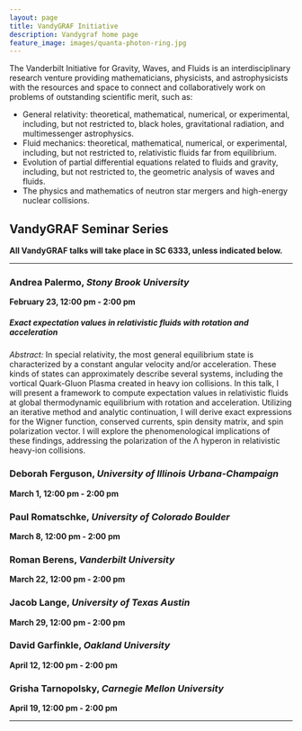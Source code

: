 ```yaml
---
layout: page
title: VandyGRAF Initiative 
description: Vandygraf home page 
feature_image: images/quanta-photon-ring.jpg
---
```


 The Vanderbilt Initiative  for Gravity, Waves, and Fluids is an interdisciplinary research venture  providing mathematicians, physicists, and astrophysicists with the resources and space to connect and collaboratively work on problems of outstanding scientific merit, such as:

+ General relativity: theoretical, mathematical, numerical, or experimental, including, but not restricted to, black holes, gravitational radiation, and multimessenger astrophysics.
+ Fluid mechanics: theoretical, mathematical, numerical, or experimental, including, but not restricted to, relativistic fluids far from equilibrium.
+ Evolution of partial differential equations related to fluids and gravity, including, but not restricted to, the geometric analysis of waves and fluids.
+ The physics and mathematics of neutron star mergers and high-energy nuclear collisions.

## VandyGRAF Seminar Series

**All VandyGRAF talks will take place in SC 6333, unless indicated below.**

<hr>

### Andrea Palermo, *Stony Brook University*
**February 23, 12:00 pm - 2:00 pm**
##### Exact expectation values in relativistic fluids with rotation and acceleration
*Abstract:* In special relativity, the most general equilibrium state is characterized by a constant angular velocity and/or acceleration. These kinds of states can approximately describe several systems, including the vortical Quark-Gluon Plasma created in heavy ion collisions. In this talk, I will present a framework to compute expectation values in relativistic fluids at global thermodynamic equilibrium with rotation and acceleration. Utilizing an iterative method and analytic continuation, I will derive exact expressions for the Wigner function, conserved currents, spin density matrix, and spin polarization vector. I will explore the phenomenological implications of these findings, addressing the polarization of the Λ hyperon in relativistic heavy-ion collisions.

### Deborah Ferguson, *University of Illinois Urbana-Champaign*
**March 1, 12:00 pm - 2:00 pm**

### Paul Romatschke, *University of Colorado Boulder*
**March 8, 12:00 pm - 2:00 pm**

### Roman Berens, *Vanderbilt University*
**March 22, 12:00 pm - 2:00 pm**

### Jacob Lange, *University of Texas Austin*
**March 29, 12:00 pm - 2:00 pm**

### David Garfinkle, *Oakland University*
**April 12, 12:00 pm - 2:00 pm**

### Grisha Tarnopolsky, *Carnegie Mellon University*
**April 19, 12:00 pm - 2:00 pm**

<hr>


